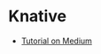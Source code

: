 # Knative 
 - [Tutorial on Medium](https://itnext.io/how-to-use-knative-on-kubernetes-to-deploy-a-serverless-application-582d62fa2a9f?source=email-800ac41dd314-1553800945864-digest.reader------0-58------------------a18f27d8_d0be_456e_a6eb_a2c6bf11adb0-1&sectionName=top&gi=6aced4b777f3)
